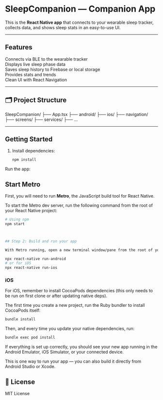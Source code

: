 #  SleepCompanion — Companion App

This is the **React Native app** that connects to your wearable sleep tracker, collects data, and shows sleep stats in an easy-to-use UI.

---

##  Features

Connects via BLE to the wearable tracker  
Displays live sleep phase data  
Saves sleep history to Firebase or local storage  
Provides stats and trends  
Clean UI with React Navigation

---

## 🗂️ Project Structure
SleepCompanion/
├── App.tsx
├── android/
├── ios/
├── navigation/
├── screens/
├── services/
├── ...



---

##  Getting Started

1. Install dependencies:
   ```bash
   npm install

Run the app:

##  Start Metro

First, you will need to run **Metro**, the JavaScript build tool for React Native.

To start the Metro dev server, run the following command from the root of your React Native project:

```sh
# Using npm
npm start



## Step 2: Build and run your app

With Metro running, open a new terminal window/pane from the root of your React Native project, and use one of the following commands to build and run your Android or iOS app:

npx react-native run-android
# or for iOS
npx react-native run-ios

```

### iOS

For iOS, remember to install CocoaPods dependencies (this only needs to be run on first clone or after updating native deps).

The first time you create a new project, run the Ruby bundler to install CocoaPods itself:

```sh
bundle install
```

Then, and every time you update your native dependencies, run:

```sh
bundle exec pod install
```



If everything is set up correctly, you should see your new app running in the Android Emulator, iOS Simulator, or your connected device.

This is one way to run your app — you can also build it directly from Android Studio or Xcode.

## 📄 License

MIT License
